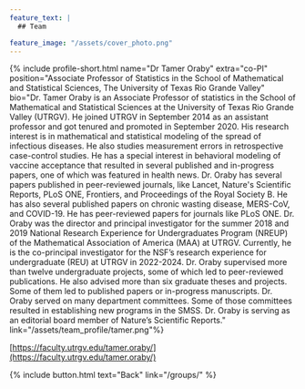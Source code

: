 ```yaml
---
feature_text: |
  ## Team

feature_image: "/assets/cover_photo.png"
---
```

{% include profile-short.html name="Dr Tamer Oraby" extra="co-PI" position="Associate Professor of Statistics in the School of Mathematical and Statistical Sciences, The University of Texas Rio Grande Valley" bio="Dr. Tamer Oraby is an Associate Professor of statistics in the School of Mathematical and Statistical Sciences at the University of Texas Rio Grande Valley (UTRGV). He joined UTRGV in September 2014 as an assistant professor and got tenured and promoted in September 2020. His research interest is in mathematical and statistical modeling of the spread of infectious diseases. He also studies measurement errors in retrospective case-control studies. He has a special interest in behavioral modeling of vaccine acceptance that resulted in several published and in-progress papers, one of which was featured in health news. Dr. Oraby has several papers published in peer-reviewed journals, like Lancet, Nature's Scientific Reports, PLoS ONE, Frontiers, and Proceedings of the Royal Society B. He has also several published papers on chronic wasting disease, MERS-CoV, and COVID-19. He has peer-reviewed papers for journals like PLoS ONE. Dr. Oraby was the director and principal investigator for the summer 2018 and 2019 National Research Experience for Undergraduates Program (NREUP) of the Mathematical Association of America (MAA) at UTRGV. Currently, he is the co-principal investigator for the NSF’s research experience for undergraduate (REU) at UTRGV in 2022-2024. Dr. Oraby supervised more than twelve undergraduate projects, some of which led to peer-reviewed publications. He also advised more than six graduate theses and projects. Some of them led to published papers or in-progress manuscripts. Dr. Oraby served on many department committees. Some of those committees resulted in establishing new programs in the SMSS. Dr. Oraby is serving as an editorial board member of Nature’s Scientific Reports." link="/assets/team_profile/tamer.png"%}



[https://faculty.utrgv.edu/tamer.oraby/](https://faculty.utrgv.edu/tamer.oraby/)



{% include button.html text="Back" link="/groups/" %}